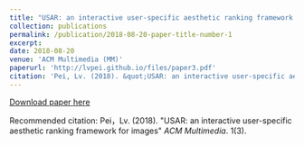 ```yaml
---
title: "USAR: an interactive user-specific aesthetic ranking framework for images"
collection: publications
permalink: /publication/2018-08-20-paper-title-number-1
excerpt:
date: 2018-08-20
venue: 'ACM Multimedia (MM)'
paperurl: 'http://lvpei.github.io/files/paper3.pdf'
citation: 'Pei, Lv. (2018). &quot;USAR: an interactive user-specific aesthetic ranking framework for images.&quot; <i>ACM Multimedia</i>. 1(3).'
---
```


[Download paper here](http://lvpei.github.io/files/paper3.pdf)

Recommended citation: Pei，Lv. (2018). "USAR: an interactive user-specific aesthetic ranking framework for images" <i>ACM Multimedia</i>. 1(3).
